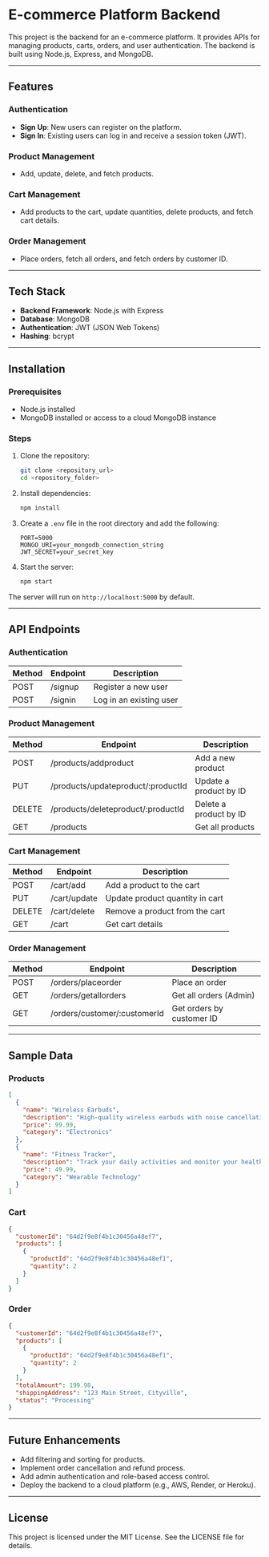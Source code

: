 
# E-commerce Platform Backend

This project is the backend for an e-commerce platform. It provides APIs for managing products, carts, orders, and user authentication. The backend is built using Node.js, Express, and MongoDB.

---

## Features

### **Authentication**
- **Sign Up**: New users can register on the platform.
- **Sign In**: Existing users can log in and receive a session token (JWT).

### **Product Management**
- Add, update, delete, and fetch products.

### **Cart Management**
- Add products to the cart, update quantities, delete products, and fetch cart details.

### **Order Management**
- Place orders, fetch all orders, and fetch orders by customer ID.

---

## Tech Stack

- **Backend Framework**: Node.js with Express
- **Database**: MongoDB
- **Authentication**: JWT (JSON Web Tokens)
- **Hashing**: bcrypt

---

## Installation

### Prerequisites

- Node.js installed
- MongoDB installed or access to a cloud MongoDB instance

### Steps

1. Clone the repository:
   ```bash
   git clone <repository_url>
   cd <repository_folder>
   ```

2. Install dependencies:
   ```bash
   npm install
   ```

3. Create a `.env` file in the root directory and add the following:
   ```env
   PORT=5000
   MONGO_URI=your_mongodb_connection_string
   JWT_SECRET=your_secret_key
   ```

4. Start the server:
   ```bash
   npm start
   ```

The server will run on `http://localhost:5000` by default.

---

## API Endpoints

### **Authentication**

| Method | Endpoint  | Description          |
|--------|-----------|----------------------|
| POST   | /signup   | Register a new user  |
| POST   | /signin   | Log in an existing user |

### **Product Management**

| Method | Endpoint               | Description              |
|--------|------------------------|--------------------------|
| POST   | /products/addproduct   | Add a new product        |
| PUT    | /products/updateproduct/:productId | Update a product by ID |
| DELETE | /products/deleteproduct/:productId | Delete a product by ID |
| GET    | /products              | Get all products         |

### **Cart Management**

| Method | Endpoint       | Description                  |
|--------|----------------|------------------------------|
| POST   | /cart/add      | Add a product to the cart    |
| PUT    | /cart/update   | Update product quantity in cart |
| DELETE | /cart/delete   | Remove a product from the cart |
| GET    | /cart          | Get cart details             |

### **Order Management**

| Method | Endpoint                     | Description                  |
|--------|------------------------------|------------------------------|
| POST   | /orders/placeorder           | Place an order               |
| GET    | /orders/getallorders         | Get all orders (Admin)       |
| GET    | /orders/customer/:customerId | Get orders by customer ID    |

---

## Sample Data

### **Products**
```json
[
  {
    "name": "Wireless Earbuds",
    "description": "High-quality wireless earbuds with noise cancellation.",
    "price": 99.99,
    "category": "Electronics"
  },
  {
    "name": "Fitness Tracker",
    "description": "Track your daily activities and monitor your health.",
    "price": 49.99,
    "category": "Wearable Technology"
  }
]
```

### **Cart**
```json
{
  "customerId": "64d2f9e8f4b1c30456a48ef7",
  "products": [
    {
      "productId": "64d2f9e8f4b1c30456a48ef1",
      "quantity": 2
    }
  ]
}
```

### **Order**
```json
{
  "customerId": "64d2f9e8f4b1c30456a48ef7",
  "products": [
    {
      "productId": "64d2f9e8f4b1c30456a48ef1",
      "quantity": 2
    }
  ],
  "totalAmount": 199.98,
  "shippingAddress": "123 Main Street, Cityville",
  "status": "Processing"
}
```

---

## Future Enhancements

- Add filtering and sorting for products.
- Implement order cancellation and refund process.
- Add admin authentication and role-based access control.
- Deploy the backend to a cloud platform (e.g., AWS, Render, or Heroku).

---

## License

This project is licensed under the MIT License. See the LICENSE file for details.
